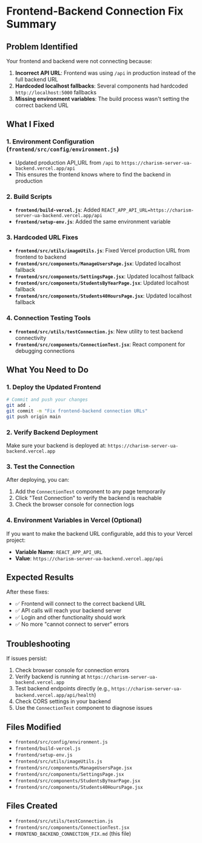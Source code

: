 # Frontend-Backend Connection Fix Summary

## Problem Identified
Your frontend and backend were not connecting because:
1. **Incorrect API URL**: Frontend was using `/api` in production instead of the full backend URL
2. **Hardcoded localhost fallbacks**: Several components had hardcoded `http://localhost:5000` fallbacks
3. **Missing environment variables**: The build process wasn't setting the correct backend URL

## What I Fixed

### 1. Environment Configuration (`frontend/src/config/environment.js`)
- Updated production API_URL from `/api` to `https://charism-server-ua-backend.vercel.app/api`
- This ensures the frontend knows where to find the backend in production

### 2. Build Scripts
- **`frontend/build-vercel.js`**: Added `REACT_APP_API_URL=https://charism-server-ua-backend.vercel.app/api`
- **`frontend/setup-env.js`**: Added the same environment variable

### 3. Hardcoded URL Fixes
- **`frontend/src/utils/imageUtils.js`**: Fixed Vercel production URL from frontend to backend
- **`frontend/src/components/ManageUsersPage.jsx`**: Updated localhost fallback
- **`frontend/src/components/SettingsPage.jsx`**: Updated localhost fallback  
- **`frontend/src/components/StudentsByYearPage.jsx`**: Updated localhost fallback
- **`frontend/src/components/Students40HoursPage.jsx`**: Updated localhost fallback

### 4. Connection Testing Tools
- **`frontend/src/utils/testConnection.js`**: New utility to test backend connectivity
- **`frontend/src/components/ConnectionTest.jsx`**: React component for debugging connections

## What You Need to Do

### 1. Deploy the Updated Frontend
```bash
# Commit and push your changes
git add .
git commit -m "Fix frontend-backend connection URLs"
git push origin main
```

### 2. Verify Backend Deployment
Make sure your backend is deployed at: `https://charism-server-ua-backend.vercel.app`

### 3. Test the Connection
After deploying, you can:
1. Add the `ConnectionTest` component to any page temporarily
2. Click "Test Connection" to verify the backend is reachable
3. Check the browser console for connection logs

### 4. Environment Variables in Vercel (Optional)
If you want to make the backend URL configurable, add this to your Vercel project:
- **Variable Name**: `REACT_APP_API_URL`
- **Value**: `https://charism-server-ua-backend.vercel.app/api`

## Expected Results
After these fixes:
- ✅ Frontend will connect to the correct backend URL
- ✅ API calls will reach your backend server
- ✅ Login and other functionality should work
- ✅ No more "cannot connect to server" errors

## Troubleshooting
If issues persist:
1. Check browser console for connection errors
2. Verify backend is running at `https://charism-server-ua-backend.vercel.app`
3. Test backend endpoints directly (e.g., `https://charism-server-ua-backend.vercel.app/api/health`)
4. Check CORS settings in your backend
5. Use the `ConnectionTest` component to diagnose issues

## Files Modified
- `frontend/src/config/environment.js`
- `frontend/build-vercel.js`
- `frontend/setup-env.js`
- `frontend/src/utils/imageUtils.js`
- `frontend/src/components/ManageUsersPage.jsx`
- `frontend/src/components/SettingsPage.jsx`
- `frontend/src/components/StudentsByYearPage.jsx`
- `frontend/src/components/Students40HoursPage.jsx`

## Files Created
- `frontend/src/utils/testConnection.js`
- `frontend/src/components/ConnectionTest.jsx`
- `FRONTEND_BACKEND_CONNECTION_FIX.md` (this file)

